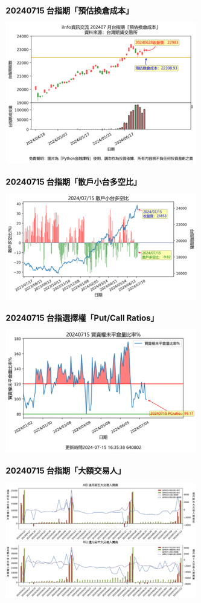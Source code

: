 ## 20240715 台指期「預估換倉成本」
![](images/txfcost.png)

## 20240715 台指期「散戶小台多空比」
![](images/bbiri.png)

## 20240715 台指選擇權「Put/Call Ratios」
![](images/pcratio.png)

## 20240715 台指期「大額交易人」
![](images/blocktrade.png)

